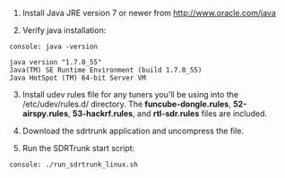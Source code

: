 1. Install Java JRE version 7 or newer from http://www.oracle.com/java

2. Verify java installation:

```
console: java -version

java version "1.7.0_55"
Java(TM) SE Runtime Environment (build 1.7.0_55)
Java HotSpot (TM) 64-bit Server VM
```

3. Install udev rules file for any tuners you'll be using into the /etc/udev/rules.d/ directory.  The **funcube-dongle.rules**, **52-airspy.rules**, **53-hackrf.rules**, and **rtl-sdr.rules** files are included.

4. Download the sdrtrunk application and uncompress the file.

5. Run the SDRTrunk start script:

```
console: ./run_sdrtrunk_linux.sh
```